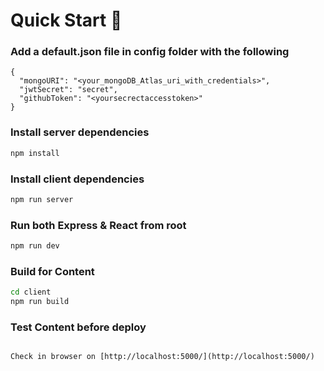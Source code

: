 # Quick Start 🚀

### Add a default.json file in config folder with the following

```
{
  "mongoURI": "<your_mongoDB_Atlas_uri_with_credentials>",
  "jwtSecret": "secret",
  "githubToken": "<yoursecrectaccesstoken>"
}
```

### Install server dependencies

```bash
npm install
```

### Install client dependencies

```bash
npm run server
```

### Run both Express & React from root

```bash
npm run dev
```

### Build for Content

```bash
cd client
npm run build
```

### Test Content before deploy

```

Check in browser on [http://localhost:5000/](http://localhost:5000/)
